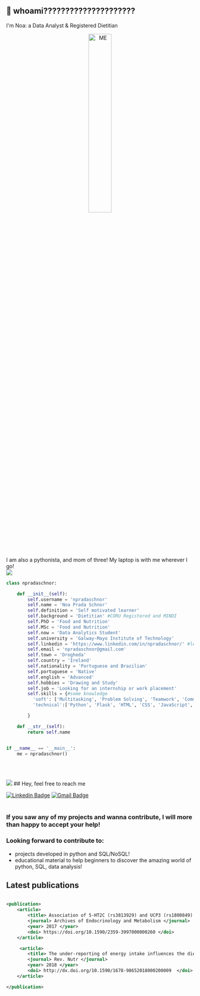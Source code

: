 ## :star2: whoami?????????????????????

I'm Noa: a Data Analyst & Registered Dietitian

<div style="text-align:center">
    <img src="https://i.ibb.co/nrDCgzK/ME.png"alt="ME" border="0" width=35% height=35% align="center" class="center"/>
</div>
<br><br>
I am also a pythonista, and mom of three! My laptop is with me wherever I go! <br>
<img src="https://media.giphy.com/media/he0W8JEmFZL43nkpHx/giphy.gif"/>


```python
class npradaschnor:

    def __init__(self):
        self.username = 'npradaschnor'
        self.name = 'Noa Prada Schnor'
        self.definition = 'Self motivated learner'
        self.background = 'Dietitian' #CORU Registered and MINDI
        self.PhD = 'Food and Nutrition'
        self.MSc = 'Food and Nutrition'
        self.now = 'Data Analytics Student'
        self.university = 'Galway-Mayo Institute of Technology'
        self.linkedin = 'https://www.linkedin.com/in/npradaschnor/' #let's connect
        self.email = 'npradaschnor@gmail.com'
        self.town = 'Drogheda'
        self.country = 'Ireland'
        self.nationality = 'Portuguese and Brazilian'
        self.portuguese = 'Native'
        self.english = 'Advanced'
        self.hobbies = 'Drawing and Study'
        self.job = 'Looking for an internship or work placement'
        self.skills = {#some knowledge
          'soft': ['Multitasking', 'Problem Solving', 'Teamwork', 'Communication', 'Research','Adaptability', 'Resourcefulness', 'Eagerness to learn'],
          'technical':['Python', 'Flask', 'HTML', 'CSS', 'JavaScript','Boostrap', 'SQL','MySQL', 'SQL Server', 'Pandas', 'Numpy', 'Matplotlib.pyplot', 'Seaborn', 'Sklearn', 'Jupyter Notebook'. 'Visual Studio Code']

        }

    def __str__(self):
        return self.name


if __name__ == '__main__':
    me = npradaschnor()


```
<br><br>

<img src="https://media.giphy.com/media/CzbiCJTYOzHTW/giphy.gif"/>
## Hey, feel free to reach me

[![Linkedin Badge](https://img.shields.io/badge/-LinkedIn-blue?style=flat-square&logo=Linkedin&logoColor=white&link=https://https://www.linkedin.com/in/npradaschnor/)](https://www.linkedin.com/in/npradaschnor/)
[![Gmail Badge](https://img.shields.io/badge/-npradaschnor@gmail.com-c14438?style=flat-square&logo=Gmail&logoColor=white&link=mailto:npradaschnor@gmail.com)](mailto:npradaschnor@gmail.com)
<br><br>

### If you saw any of my projects and wanna contribute, I will more than happy to accept your help!
### Looking forward to contribute to:
* projects developed in python and SQL/NoSQL! 
* educational material to help beginners to discover the amazing world of python, SQL, data analysis!



## Latest publications

```XML

<publication>
    <article>
        <title> Association of 5-HT2C (rs3813929) and UCP3 (rs1800849) gene polymorphisms with type 2 diabetes in obese women candidates for bariatric surgery </title>
        <journal> Archives of Endocrinology and Metabolism </journal>
        <year> 2017 </year>
        <doi> https://doi.org/10.1590/2359-3997000000260 </doi>
    </article>

     <article>
        <title> The under-reporting of energy intake influences the dietary pattern reported by obese women in the waiting list for bariatric surgery </title>
        <journal> Rev. Nutr </journal>
        <year> 2018 </year>
        <doi> http://dx.doi.org/10.1590/1678-98652018000200009  </doi>
    </article>

</publication>

```
